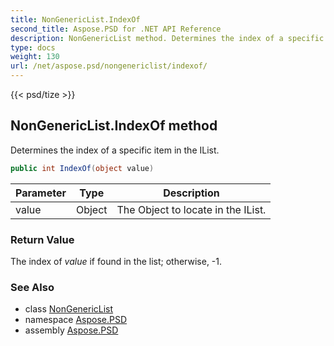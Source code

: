 ```yaml
---
title: NonGenericList.IndexOf
second_title: Aspose.PSD for .NET API Reference
description: NonGenericList method. Determines the index of a specific item in the IList
type: docs
weight: 130
url: /net/aspose.psd/nongenericlist/indexof/
---
```

{{< psd/tize >}}
## NonGenericList.IndexOf method

Determines the index of a specific item in the IList.

```csharp
public int IndexOf(object value)
```

| Parameter | Type | Description |
| --- | --- | --- |
| value | Object | The Object to locate in the IList. |

### Return Value

The index of *value* if found in the list; otherwise, -1.

### See Also

* class [NonGenericList](../)
* namespace [Aspose.PSD](../../nongenericlist/)
* assembly [Aspose.PSD](../../../)


